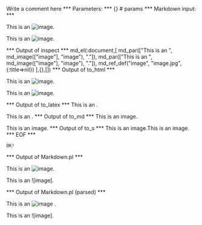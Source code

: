 Write a comment here
*** Parameters: ***
{} # params 
*** Markdown input: ***

This is an ![image][].

This is an ![image].

[image]: image.jpg

*** Output of inspect ***
md_el(:document,[
	md_par(["This is an ", md_image(["image"], "image"), "."]),
	md_par(["This is an ", md_image(["image"], "image"), "."]),
	md_ref_def("image", "image.jpg", {:title=>nil})
],{},[])
*** Output of to_html ***
<p>This is an <img src='image.jpg' alt='image' />.</p>

<p>This is an <img src='image.jpg' alt='image' />.</p>
*** Output of to_latex ***
This is an .

This is an .
*** Output of to_md ***
This is an image.

This is an image.
*** Output of to_s ***
This is an image.This is an image.
*** EOF ***



	OK!



*** Output of Markdown.pl ***
<p>This is an <img src="image.jpg" alt="image" />.</p>

<p>This is an ![image].</p>

*** Output of Markdown.pl (parsed) ***
<div>
 <p>
  This is an 
  <img src='image.jpg' alt='image'/>
  .
 </p>
 <p>
  This is an ![image].
 </p>
</div>